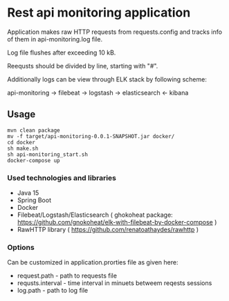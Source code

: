# Rest api monitoring application

Application makes raw HTTP requests from requests.config and tracks info of them 
in api-monitoring.log file.

Log file flushes after exceeding 10 kB.

Reequsts should be divided by line, starting with "#".

Additionally logs can be view through ELK stack by following scheme:

api-monitoring -> filebeat -> logstash -> elasticsearch <- kibana

## Usage

```
mvn clean package
mv -f target/api-monitoring-0.0.1-SNAPSHOT.jar docker/
cd docker
sh make.sh
sh api-monitoring_start.sh
docker-compose up

```

### Used technologies and libraries

- Java 15
- Spring Boot
- Docker
- Filebeat/Logstash/Elasticsearch  ( ghokoheat package: https://github.com/gnokoheat/elk-with-filebeat-by-docker-compose )
- RawHTTP library ( https://github.com/renatoathaydes/rawhttp )

### Options

Can be customized in application.prorties file as given here:
  - request.path - path to requests file
  - requsts.interval - time interval in minuets betweem reqests sessions
  - log.path - path to log file